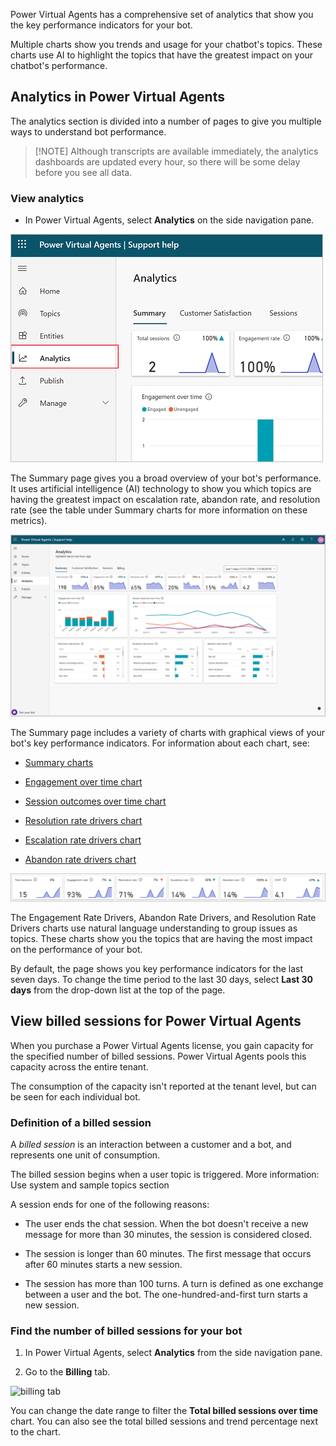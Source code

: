Power Virtual Agents has a comprehensive set of analytics that show you the key
performance indicators for your bot.

Multiple charts show you trends and usage for your chatbot's topics. These charts
use AI to highlight the topics that have the greatest impact on your chatbot's
performance.

## Analytics in Power Virtual Agents

The analytics section is divided into a number of pages to give you multiple
ways to understand bot performance.

>   [!NOTE]
>   Although transcripts are available immediately, the analytics dashboards are
>   updated every hour, so there will be some delay before you see all data.

### View analytics

-   In Power Virtual Agents, select **Analytics** on the side navigation pane.

![Opening the Analytics dashboard](../media/analytics-dashboard.png)

The Summary page gives you a broad overview of your bot's performance. It uses
artificial intelligence (AI) technology to show you which topics are having the
greatest impact on escalation rate, abandon rate, and resolution rate (see the
table under Summary charts for more information on these metrics).

![The Analytics summary page](../media/analytics-summary-page.png)

The Summary page includes a variety of charts with graphical views of your bot's
key performance indicators. For information about each chart, see:

-   [Summary charts](https://docs.microsoft.com/power-virtual-agents/analytics-summary#summary-charts)

-   [Engagement over time chart](https://docs.microsoft.com/power-virtual-agents/analytics-summary#engagement-over-time-chart)

-   [Session outcomes over time chart](https://docs.microsoft.com/power-virtual-agents/analytics-summary#session-outcomes-over-time-chart)

-   [Resolution rate drivers chart](https://docs.microsoft.com/power-virtual-agents/analytics-summary#resolution-rate-drivers-chart)

-   [Escalation rate drivers chart](https://docs.microsoft.com/power-virtual-agents/analytics-summary#escalation-rate-drivers-chart)

-   [Abandon rate drivers chart](https://docs.microsoft.com/power-virtual-agents/analytics-summary#abandon-rate-drivers-chart)

![Summary charts](../media/summary-charts.png)

The Engagement Rate Drivers, Abandon Rate Drivers, and Resolution Rate Drivers
charts use natural language understanding to group issues as topics. These
charts show you the topics that are having the most impact on the performance of
your bot.

By default, the page shows you key performance indicators for the last seven
days. To change the time period to the last 30 days, select **Last 30
days** from the drop-down list at the top of the page.

## View billed sessions for Power Virtual Agents

When you purchase a Power Virtual Agents license, you gain capacity for the specified number of billed sessions. Power Virtual Agents pools this capacity across the entire tenant.

The consumption of the capacity isn't reported at the tenant level, but can be seen for each individual bot.

### Definition of a billed session
A *billed session* is an interaction between a customer and a bot, and represents one unit of consumption.

The billed session begins when a user topic is triggered. More information: Use system and sample topics section

A session ends for one of the following reasons:

*   The user ends the chat session.
    When the bot doesn't receive a new message for more than 30 minutes, the session is considered closed.

*   The session is longer than 60 minutes.
    The first message that occurs after 60 minutes starts a new session.

*   The session has more than 100 turns. A turn is defined as one exchange between a user and the bot.
    The one-hundred-and-first turn starts a new session.

### Find the number of billed sessions for your bot

1. In Power Virtual Agents, select **Analytics** from the side navigation pane.

2. Go to the **Billing** tab.

![billing tab](../media/bill-tab.png)

You can change the date range to filter the **Total billed sessions over time** chart. You can also see the total billed sessions and trend percentage next to the chart.
